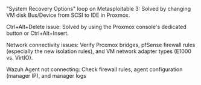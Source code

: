 "System Recovery Options" loop on Metasploitable 3: 
Solved by changing VM disk Bus/Device from SCSI to IDE in Proxmox.

Ctrl+Alt+Delete issue: 
Solved by using the Proxmox console's dedicated button or Ctrl+Alt+Insert.

Network connectivity issues:
Verify Proxmox bridges, pfSense firewall rules (especially the new isolation rules), and VM network adapter types (E1000 vs. VirtIO).

Wazuh Agent not connecting:
Check firewall rules, agent configuration (manager IP), and manager logs